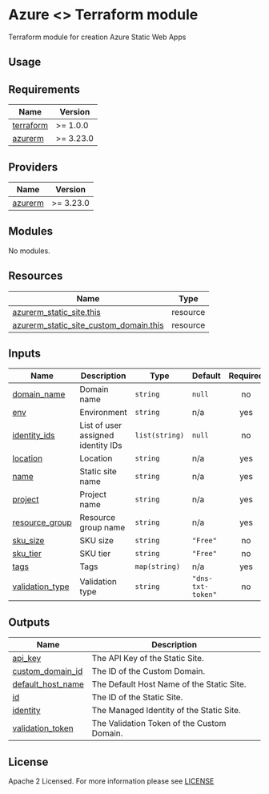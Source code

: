 # Azure <> Terraform module
Terraform module for creation Azure Static Web Apps

## Usage

<!-- BEGIN_TF_DOCS -->
## Requirements

| Name | Version |
|------|---------|
| <a name="requirement_terraform"></a> [terraform](#requirement\_terraform) | >= 1.0.0 |
| <a name="requirement_azurerm"></a> [azurerm](#requirement\_azurerm) | >= 3.23.0 |

## Providers

| Name | Version |
|------|---------|
| <a name="provider_azurerm"></a> [azurerm](#provider\_azurerm) | >= 3.23.0 |

## Modules

No modules.

## Resources

| Name | Type |
|------|------|
| [azurerm_static_site.this](https://registry.terraform.io/providers/hashicorp/azurerm/latest/docs/resources/static_site) | resource |
| [azurerm_static_site_custom_domain.this](https://registry.terraform.io/providers/hashicorp/azurerm/latest/docs/resources/static_site_custom_domain) | resource |

## Inputs

| Name | Description | Type | Default | Required |
|------|-------------|------|---------|:--------:|
| <a name="input_domain_name"></a> [domain\_name](#input\_domain\_name) | Domain name | `string` | `null` | no |
| <a name="input_env"></a> [env](#input\_env) | Environment | `string` | n/a | yes |
| <a name="input_identity_ids"></a> [identity\_ids](#input\_identity\_ids) | List of user assigned identity IDs | `list(string)` | `null` | no |
| <a name="input_location"></a> [location](#input\_location) | Location | `string` | n/a | yes |
| <a name="input_name"></a> [name](#input\_name) | Static site name | `string` | n/a | yes |
| <a name="input_project"></a> [project](#input\_project) | Project name | `string` | n/a | yes |
| <a name="input_resource_group"></a> [resource\_group](#input\_resource\_group) | Resource group name | `string` | n/a | yes |
| <a name="input_sku_size"></a> [sku\_size](#input\_sku\_size) | SKU size | `string` | `"Free"` | no |
| <a name="input_sku_tier"></a> [sku\_tier](#input\_sku\_tier) | SKU tier | `string` | `"Free"` | no |
| <a name="input_tags"></a> [tags](#input\_tags) | Tags | `map(string)` | n/a | yes |
| <a name="input_validation_type"></a> [validation\_type](#input\_validation\_type) | Validation type | `string` | `"dns-txt-token"` | no |

## Outputs

| Name | Description |
|------|-------------|
| <a name="output_api_key"></a> [api\_key](#output\_api\_key) | The API Key of the Static Site. |
| <a name="output_custom_domain_id"></a> [custom\_domain\_id](#output\_custom\_domain\_id) | The ID of the Custom Domain. |
| <a name="output_default_host_name"></a> [default\_host\_name](#output\_default\_host\_name) | The Default Host Name of the Static Site. |
| <a name="output_id"></a> [id](#output\_id) | The ID of the Static Site. |
| <a name="output_identity"></a> [identity](#output\_identity) | The Managed Identity of the Static Site. |
| <a name="output_validation_token"></a> [validation\_token](#output\_validation\_token) | The Validation Token of the Custom Domain. |
<!-- END_TF_DOCS -->

## License

Apache 2 Licensed. For more information please see [LICENSE](https://github.com/data-platform-hq/terraform-azurerm-static-site/blob/main/LICENSE)
